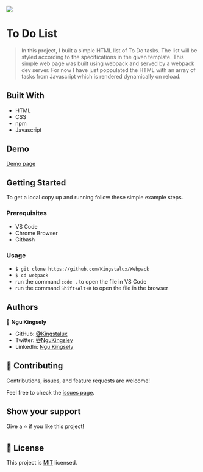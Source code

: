 
![](https://img.shields.io/badge/Microverse-blueviolet)

# To Do List

>In this project, I built a simple HTML list of To Do tasks. The list will be styled according to the specifications in the given template. This simple web page was built using webpack and served by a webpack dev server. For now I have just poppulated the HTML with an array of tasks from Javascript which is rendered dynamically on reload. 


## Built With

- HTML
- CSS
- npm
- Javascript

## Demo

[Demo page](http://localhost:8080/)

## Getting Started

To get a local copy up and running follow these simple example steps.

### Prerequisites

- VS Code
- Chrome Browser
- Gitbash


### Usage
- `$ git clone https://github.com/Kingstalux/Webpack`
- `$ cd webpack`
- run the command `code .` to open the file in VS Code
- run the command `Shift+Alt+R` to open the file in the browser


## Authors

👤 **Ngu Kingsely**

- GitHub: [@Kingstalux](https://github.com/Kingstalux)
- Twitter: [@NguKingsley](https://twitter.com/NguKingsley)
- LinkedIn: [Ngu Kingsely](https://www.linkedin.com/in/ngu-kingsely-junior-cho-974b60136/)



## 🤝 Contributing

Contributions, issues, and feature requests are welcome!

Feel free to check the [issues page](https://github.com/Kingstalux/Capstone/issues).

## Show your support

Give a ⭐️ if you like this project!


## 📝 License

This project is [MIT](./MIT.md) licensed.

